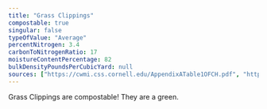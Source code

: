 ```yaml
---
title: "Grass Clippings"
compostable: true
singular: false
typeOfValue: "Average"
percentNitrogen: 3.4
carbonToNitrogenRatio: 17
moistureContentPercentage: 82
bulkDensityPoundsPerCubicYard: null
sources: ["https://cwmi.css.cornell.edu/AppendixATable1OFCH.pdf", "http://compost.css.cornell.edu/CompostCalculator.xlsx"]
---
```


Grass Clippings are compostable! They are a green.
